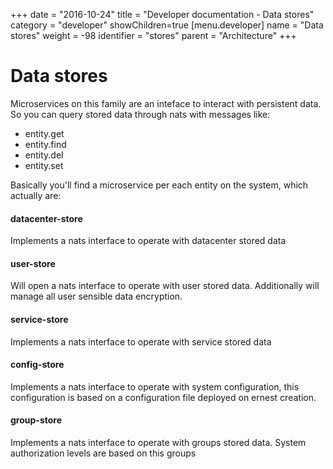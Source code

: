 +++
date = "2016-10-24"
title = "Developer documentation - Data stores"
category = "developer"
showChildren=true
[menu.developer]
  name = "Data stores"
  weight = -98
  identifier = "stores"
  parent = "Architecture"
+++

# Data stores

Microservices on this family are an inteface to interact with persistent data. So you can query stored data through nats with messages like:

- entity.get
- entity.find
- entity.del
- entity.set

Basically you'll find a microservice per each entity on the system, which actually are:

#### datacenter-store

Implements a nats interface to operate with datacenter stored data

#### user-store

Will open a nats interface to operate with user stored data. Additionally will manage all user sensible data encryption.

#### service-store

Implements a nats interface to operate with service stored data

#### config-store

Implements a nats interface to operate with system configuration, this configuration is based on a configuration file deployed on ernest creation.

#### group-store

Implements a nats interface to operate with groups stored data. System authorization levels are based on this groups

